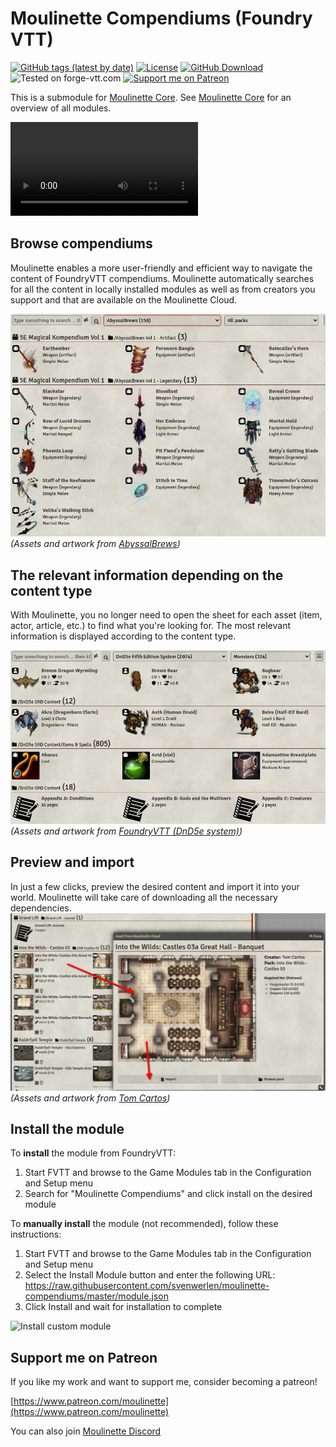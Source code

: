 # Moulinette Compendiums (Foundry VTT)

[![GitHub tags (latest by date)](https://img.shields.io/github/v/tag/SvenWerlen/moulinette-compendiums)](https://github.com/SvenWerlen/moulinette-compendiums/releases)
[![License](https://img.shields.io/github/license/SvenWerlen/moulinette-compendiums)](https://github.com/SvenWerlen/moulinette-compendiums/LICENSE.txt)
[![GitHub Download](https://img.shields.io/badge/foundryvtt-Download-important)](#install)
![Tested on forge-vtt.com](https://img.shields.io/badge/Forge-supported-success)
[![Support me on Patreon](https://img.shields.io/badge/patreon-Support%20me-informational)](https://www.patreon.com/moulinette)

This is a submodule for [Moulinette Core](https://github.com/SvenWerlen/moulinette-core). See [Moulinette Core](https://github.com/SvenWerlen/moulinette-core) for an overview of all modules.

<video src='./docs/vid/overview.mp4'></video>

## Browse compendiums

Moulinette enables a more user-friendly and efficient way to navigate the content of FoundryVTT compendiums.
Moulinette automatically searches for all the content in locally installed modules as well as from creators you support and that are available on the Moulinette Cloud.

![Browse compendiums](./docs/img/browse.jpg)
_(Assets and artwork from <a href="https://www.patreon.com/abyssalbrews">AbyssalBrews</a>)_


## The relevant information depending on the content type

With Moulinette, you no longer need to open the sheet for each asset (item, actor, article, etc.) to find what you're looking for. The most relevant information is displayed according to the content type.

![Browse compendiums](./docs/img/metadata.jpg)
_(Assets and artwork from <a href="https://foundryvtt.com/packages/dnd5e">FoundryVTT (DnD5e system)</a>)_


## Preview and import

In just a few clicks, preview the desired content and import it into your world. Moulinette will take care of downloading all the necessary dependencies.
![Browse compendiums](./docs/img/preview-import.jpg)
_(Assets and artwork from <a href="https://www.patreon.com/tomcartos">Tom Cartos</a>)_


## <a name="install"/>Install the module

To **install** the module from FoundryVTT:
1. Start FVTT and browse to the Game Modules tab in the Configuration and Setup menu
2. Search for "Moulinette Compendiums" and click install on the desired module

To **manually install** the module (not recommended), follow these instructions:

1. Start FVTT and browse to the Game Modules tab in the Configuration and Setup menu
2. Select the Install Module button and enter the following URL: https://raw.githubusercontent.com/svenwerlen/moulinette-compendiums/master/module.json
3. Click Install and wait for installation to complete 

![Install custom module](https://raw.githubusercontent.com/SvenWerlen/moulinette-core/main/docs/img/moulinette-install.jpg)

## <a name="support"/>Support me on Patreon

If you like my work and want to support me, consider becoming a patreon!

[https://www.patreon.com/moulinette](https://www.patreon.com/moulinette)

You can also join [Moulinette Discord](https://discord.gg/xg3dcMQfP2)

